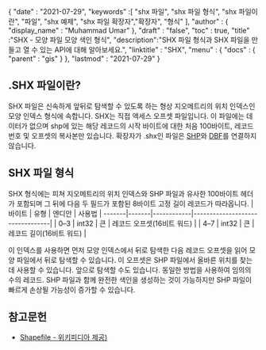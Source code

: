 {
  "date" : "2021-07-29",
  "keywords" :[ "shx 파일", "shx 파일 형식", "shx 파일이란", "파일", "shx 예제", "shx 파일 확장자","확장자", "형식" ],
  "author" : {
    "display_name" : "Muhammad Umar"
},
  "draft" : "false",
  "toc" : true,
  "title" :"SHX - 모양 파일 모양 색인 형식",
  "description":"SHX 파일 형식과 SHX 파일을 만들고 열 수 있는 API에 대해 알아보세요.",
  "linktitle" : "SHX",
  "menu" : {
    "docs" : {
      "parent" : "gis"
}
},
  "lastmod" : "2021-07-29"
}

## .SHX 파일이란?
SHX 파일은 신속하게 앞뒤로 탐색할 수 있도록 하는 형상 지오메트리의 위치 인덱스인 모양 인덱스 형식에 속합니다. SHX는 직접 액세스 오프셋 파일입니다. 이 파일에는 데이터가 없으며 shp에 있는 해당 레코드의 시작 바이트에 대한 처음 100바이트, 레코드 번호 및 오프셋의 복사본만 있습니다. 확장자가 .shx인 파일은 [SHP](/ko/gis/shp/)와 [DBF](/ko/database/dbf)를 연결하지 않습니다.

## SHX 파일 형식
SHX 형식에는 피쳐 지오메트리의 위치 인덱스와 SHP 파일과 유사한 100바이트 헤더가 포함되며 그 뒤에 다음 두 필드가 포함된 8바이트 고정 길이 레코드가 따라옵니다.
| 바이트 | 유형 | 엔디안 | 사용법 |
-------|-------|------------|---------------------------------|
| 0–3 | int32 | 큰 | 레코드 오프셋(16비트 워드) |
| 4–7 | int32 | 큰 | 레코드 길이(16비트 워드) |

이 인덱스를 사용하면 먼저 모양 인덱스에서 뒤로 탐색한 다음 레코드 오프셋을 읽어 모양 파일에서 뒤로 탐색할 수 있습니다. 이 오프셋은 SHP 파일에서 올바른 위치를 찾는 데 사용할 수 있습니다. 앞으로 탐색할 수도 있습니다. 동일한 방법을 사용하여 임의의 수의 레코드. SHP 파일과 함께 완전한 색인을 생성하는 것이 가능하지만 SHP 파일이 빠르게 손상될 가능성이 증가할 수 있습니다.


## 참고문헌

* [Shapefile - 위키피디아 제공)](https://en.wikipedia.org/wiki/Shapefile)


